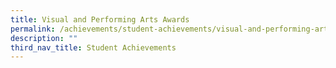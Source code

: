 ```yaml
---
title: Visual and Performing Arts Awards
permalink: /achievements/student-achievements/visual-and-performing-arts-awards/
description: ""
third_nav_title: Student Achievements
---
```

